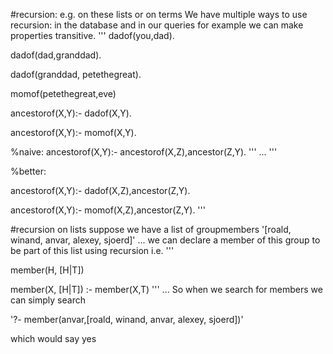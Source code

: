 #recursion: e.g. on these lists or on terms
We have multiple ways to use recursion: in the database and in our queries
for example we can make properties transitive.
'''
dadof(you,dad).

dadof(dad,granddad).

dadof(granddad, petethegreat).

momof(petethegreat,eve)

ancestorof(X,Y):- dadof(X,Y).

ancestorof(X,Y):- momof(X,Y).

%naive: ancestorof(X,Y):- ancestorof(X,Z),ancestor(Z,Y).
'''
...
'''

%better:

ancestorof(X,Y):- dadof(X,Z),ancestor(Z,Y).

ancestorof(X,Y):- momof(X,Z),ancestor(Z,Y).
'''

#recursion on lists
suppose we have a list of groupmembers
'[roald, winand, anvar, alexey, sjoerd]'
...
we can declare a member of this group to be part of this list using recursion i.e.
'''

member(H, [H|T])

member(X, [H|T]) :- member(X,T) 
'''
...
So when we search for members we can simply search

'?- member(anvar,[roald, winand, anvar, alexey, sjoerd])'

which would say yes
